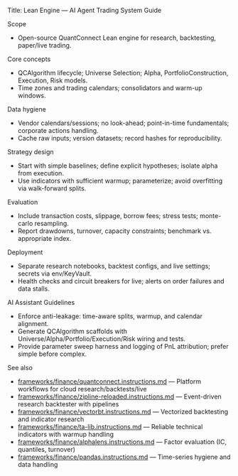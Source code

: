 Title: Lean Engine — AI Agent Trading System Guide

Scope
- Open-source QuantConnect Lean engine for research, backtesting, paper/live trading.

Core concepts
- QCAlgorithm lifecycle; Universe Selection; Alpha, PortfolioConstruction, Execution, Risk models.
- Time zones and trading calendars; consolidators and warm-up windows.

Data hygiene
- Vendor calendars/sessions; no look-ahead; point-in-time fundamentals; corporate actions handling.
- Cache raw inputs; version datasets; record hashes for reproducibility.

Strategy design
- Start with simple baselines; define explicit hypotheses; isolate alpha from execution.
- Use indicators with sufficient warmup; parameterize; avoid overfitting via walk-forward splits.

Evaluation
- Include transaction costs, slippage, borrow fees; stress tests; monte-carlo resampling.
- Report drawdowns, turnover, capacity constraints; benchmark vs. appropriate index.

Deployment
- Separate research notebooks, backtest configs, and live settings; secrets via env/KeyVault.
- Health checks and circuit breakers for live; alerts on order failures and data stalls.

AI Assistant Guidelines
- Enforce anti-leakage: time-aware splits, warmup, and calendar alignment.
- Generate QCAlgorithm scaffolds with Universe/Alpha/Portfolio/Execution/Risk wiring and tests.
- Provide parameter sweep harness and logging of PnL attribution; prefer simple before complex.


See also
- [frameworks/finance/quantconnect.instructions.md](../finance/quantconnect.instructions.md) — Platform workflows for cloud research/backtests/live
- [frameworks/finance/zipline-reloaded.instructions.md](../finance/zipline-reloaded.instructions.md) — Event-driven research backtester with pipelines
- [frameworks/finance/vectorbt.instructions.md](../finance/vectorbt.instructions.md) — Vectorized backtesting and indicator research
- [frameworks/finance/ta-lib.instructions.md](../finance/ta-lib.instructions.md) — Reliable technical indicators with warmup handling
- [frameworks/finance/alphalens.instructions.md](../finance/alphalens.instructions.md) — Factor evaluation (IC, quantiles, turnover)
- [frameworks/finance/pandas.instructions.md](../finance/pandas.instructions.md) — Time-series hygiene and data handling

